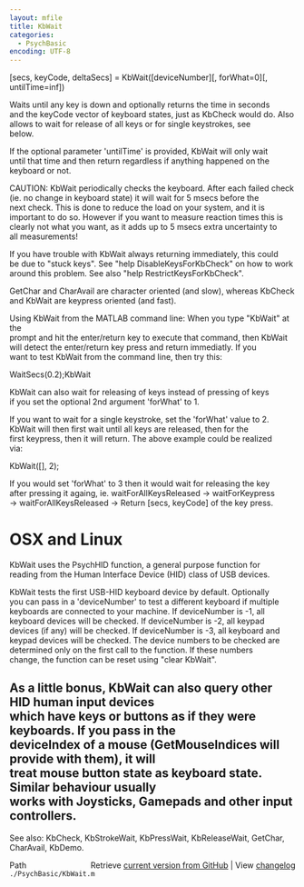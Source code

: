 ```yaml
---
layout: mfile
title: KbWait
categories:
  - PsychBasic
encoding: UTF-8
---
```


[secs, keyCode, deltaSecs] = KbWait([deviceNumber][, forWhat=0][, untilTime=inf])  

Waits until any key is down and optionally returns the time in seconds  
and the keyCode vector of keyboard states, just as KbCheck would do. Also  
allows to wait for release of all keys or for single keystrokes, see  
below.  

If the optional parameter 'untilTime' is provided, KbWait will only wait  
until that time and then return regardless if anything happened on the  
keyboard or not.  

CAUTION: KbWait periodically checks the keyboard. After each failed check  
(ie. no change in keyboard state) it will wait for 5 msecs before the  
next check. This is done to reduce the load on your system, and it is  
important to do so. However if you want to measure reaction times this is  
clearly not what you want, as it adds up to 5 msecs extra uncertainty to  
all measurements!  

If you have trouble with KbWait always returning immediately, this could  
be due to "stuck keys". See "help DisableKeysForKbCheck" on how to work  
around this problem. See also "help RestrictKeysForKbCheck".  

GetChar and CharAvail are character oriented (and slow), whereas KbCheck  
and KbWait are keypress oriented (and fast).  

Using KbWait from the MATLAB command line: When you type "KbWait" at the  
prompt and hit the enter/return key to execute that command, then KbWait  
will detect the enter/return key press and return immediatly.  If you  
want to test KbWait from the command line, then try this:  

 WaitSecs(0.2);KbWait  

KbWait can also wait for releasing of keys instead of pressing of keys  
if you set the optional 2nd argument 'forWhat' to 1.  

If you want to wait for a single keystroke, set the 'forWhat' value to 2.  
KbWait will then first wait until all keys are released, then for the  
first keypress, then it will return. The above example could be realized  
via:  

 KbWait([], 2);  

If you would set 'forWhat' to 3 then it would wait for releasing the key  
after pressing it againg, ie. waitForAllKeysReleased -\> waitForKeypress  
-\> waitForAllKeysReleased -\> Return [secs, keyCode] of the key press.  


# OSX and Linux  

KbWait uses the PsychHID function, a general purpose function for  
reading from the Human Interface Device (HID) class of USB devices.  

KbWait tests the first USB-HID keyboard device by default. Optionally  
you can pass in a 'deviceNumber' to test a different keyboard if multiple  
keyboards are connected to your machine.  If deviceNumber is -1, all  
keyboard devices will be checked.  If deviceNumber is -2, all keypad  
devices (if any) will be checked. If deviceNumber is -3, all keyboard and  
keypad devices will be checked. The device numbers to be checked are  
determined only on the first call to the function.  If these numbers  
change, the function can be reset using "clear KbWait".  

As a little bonus, KbWait can also query other HID human input devices  
which have keys or buttons as if they were keyboards. If you pass in the  
deviceIndex of a mouse (GetMouseIndices will provide with them), it will  
treat mouse button state as keyboard state. Similar behaviour usually  
works with Joysticks, Gamepads and other input controllers.  
----  

See also: KbCheck, KbStrokeWait, KbPressWait, KbReleaseWait, GetChar, CharAvail, KbDemo.  


<div class="code_header" style="text-align:right;">
  <span style="float:left;">Path&nbsp;&nbsp;</span> <span class="counter">Retrieve <a href=
  "https://raw.github.com/Psychtoolbox-3/Psychtoolbox-3/beta/./PsychBasic/KbWait.m">current version from GitHub</a> | View <a href=
  "https://github.com/Psychtoolbox-3/Psychtoolbox-3/commits/beta/./PsychBasic/KbWait.m">changelog</a></span>
</div>
<div class="code">
  <code>./PsychBasic/KbWait.m</code>
</div>
